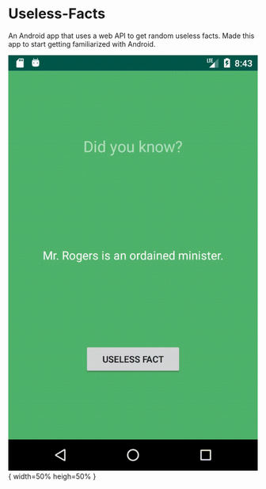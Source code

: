 # Useless-Facts
An Android app that uses a web API to get random useless facts. 
Made this app to start getting familiarized with Android.

![useless-facts-app](Useless%20Facts%20App.gif){ width=50% heigh=50% }
